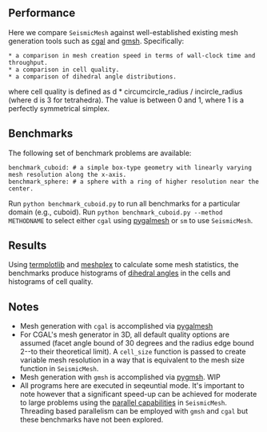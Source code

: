 Performance
------------
Here we compare `SeismicMesh` against well-established existing mesh generation tools such as [cgal](https://doc.cgal.org/latest/Mesh_3/) and [gmsh](https://gmsh.info/doc/texinfo/gmsh.html). Specifically:

    * a comparison in mesh creation speed in terms of wall-clock time and throughput.
    * a comparison in cell quality.
    * a comparison of dihedral angle distributions.

where cell quality is defined as d * circumcircle_radius / incircle_radius (where d is 3 for tetrahedra). The value is between 0 and 1, where 1 is a perfectly symmetrical simplex.

Benchmarks
----------

The following set of benchmark problems are available:

    benchmark_cuboid: # a simple box-type geometry with linearly varying mesh resolution along the x-axis.
    benchmark_sphere: # a sphere with a ring of higher resolution near the center.

Run `python benchmark_cuboid.py` to run all benchmarks for a particular domain (e.g., cuboid). Run `python benchmark_cuboid.py --method METHODNAME` to select either `cgal` using [pygalmesh](https://github.com/nschloe/pygalmesh) or `sm` to use `SeismicMesh`.

Results
---------------

Using [termplotlib](https://github.com/nschloe/termplotlib) and [meshplex](https://github.com/nschloe/meshplex) to calculate some mesh statistics, the benchmarks produce histograms of [dihedral angles](https://en.wikipedia.org/wiki/Dihedral_angle#:~:text=A%20dihedral%20angle%20is%20the,line%20as%20a%20common%20edge) in the cells and histograms of cell quality.


Notes
-----
* Mesh generation with `cgal` is accomplished via [pygalmesh](https://github.com/nschloe/pygalmesh)
* For CGAL's mesh generator in 3D, all default quality options are assumed (facet angle bound of 30 degrees and the radius edge bound 2--to their theoretical limit). A `cell_size` function is passed to create variable mesh resolution in a way that is equivalent to the mesh size function in `SeismicMesh`.
* Mesh generation with `gmsh` is accomplished via [pygmsh](https://github.com/nschloe/pygmsh). WIP
* All programs here are executed in seqeuntial mode. It's important to note however that a significant speed-up can be achieved for moderate to large problems using the [parallel capabilities](https://seismicmesh.readthedocs.io/en/par3d/tutorial.html#basics) in `SeismicMesh`. Threading based parallelism can be employed with `gmsh` and `cgal` but these benchmarks have not been explored.
